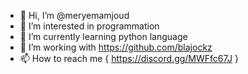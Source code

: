 - 👋 Hi, I’m @meryemamjoud
- 👀 I’m interested in programmation
- 🌱 I’m currently learning python language
- 💞️ I’m working with https://github.com/blajockz
- 📫 How to reach me { https://discord.gg/MWFfc67J }

<!---
meryemamjoud/meryemamjoud is a ✨ special ✨ repository because its `README.md` (this file) appears on your GitHub profile.
You can click the Preview link to take a look at your changes.
--->
